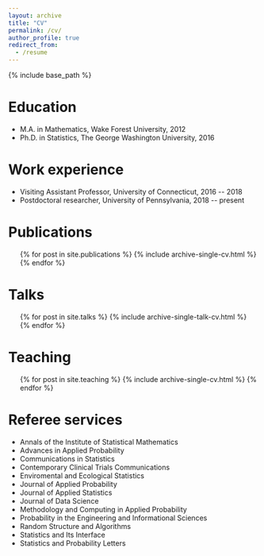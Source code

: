 ```yaml
---
layout: archive
title: "CV"
permalink: /cv/
author_profile: true
redirect_from:
  - /resume
---
```


{% include base_path %}

Education
======
* M.A. in Mathematics, Wake Forest University, 2012
* Ph.D. in Statistics, The George Washington University, 2016

Work experience
======
* Visiting Assistant Professor, University of Connecticut, 2016 -- 2018
* Postdoctoral researcher, University of Pennsylvania, 2018 -- present

Publications
======
  <ul>{% for post in site.publications %}
    {% include archive-single-cv.html %}
  {% endfor %}</ul>
  
Talks
======
  <ul>{% for post in site.talks %}
    {% include archive-single-talk-cv.html %}
  {% endfor %}</ul>
  
Teaching
======
  <ul>{% for post in site.teaching %}
    {% include archive-single-cv.html %}
  {% endfor %}</ul>
  
Referee services
======
* Annals of the Institute of Statistical Mathematics
* Advances in Applied Probability
* Communications in Statistics
* Contemporary Clinical Trials Communications
* Enviromental and Ecological Statistics
* Journal of Applied Probability
* Journal of Applied Statistics
* Journal of Data Science
* Methodology and Computing in Applied Probability
* Probability in the Engineering and Informational Sciences
* Random Structure and Algorithms
* Statistics and Its Interface
* Statistics and Probability Letters
